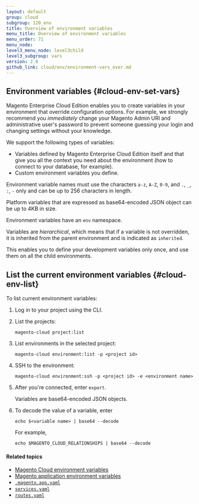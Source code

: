 ```yaml
---
layout: default
group: cloud
subgroup: 120_env
title: Overview of environment variables
menu_title: Overview of environment variables
menu_order: 71
menu_node: 
level3_menu_node: level3child
level3_subgroup: vars
version: 2.0
github_link: cloud/env/environment-vars_over.md
---
```


## Environment variables {#cloud-env-set-vars}
Magento Enterprise Cloud Edition enables you to create variables in your environment that override configuration options. For example, we strongly recommend you *immediately* change your Magento Admin URI and administrative user's password to prevent someone guessing your login and changing settings without your knowledge.

We support the following types of variables:

*   Variables defined by Magento Enterprise Cloud Edition itself
and that give you all the context you need about the environment (how to 
connect to your database, for example).
*   Custom environment variables you define.

Environment variable names must use the characters `a-z`, `A-Z`, `0-9`, and `.`, `_`, `:`, `-` only and can be up to 256 characters in length.

Platform variables that are expressed as base64-encoded JSON object can be up to 4KB in size.

Environment variables have an `env` namespace.

<div class="bs-callout bs-callout-info" id="info">
  <p>Variables are <em>hierarchical</em>, which means that if a variable is not overridden, it is inherited from the parent environment and is indicated as <code>inherited</code>.</p>
<p>This enables you to define your development variables only once, and use them on all the child environments.</p>
</div>

## List the current environment variables {#cloud-env-list}
To list current environment variables:

1.	Log in to your project using the CLI.
2.	List the projects:

		magento-cloud project:list
3.	List environments in the selected project:

		magento-cloud environment:list -p <project id>
4.	SSH to the environment:

		magento-cloud environment:ssh -p <project id> -e <environment name>
5.	After you're connected, enter `export`.

	Variables are base64-encoded JSON objects.

6.	To decode the value of a variable, enter

		echo $<variable name> | base64 --decode

	For example,

		echo $MAGENTO_CLOUD_RELATIONSHIPS | base64 --decode

#### Related topics
*   [Magento Cloud environment variables]({{page.baseurl}}cloud/env/environment-vars_cloud.html)
*   [Magento application environment variables]({{page.baseurl}}cloud/env/environment-vars_magento.html)
*   [`.magento.app.yaml`]({{page.baseurl}}cloud/project/project-conf-files_magento-app.html)
*   [`services.yaml`]({{page.baseurl}}cloud/project/project-conf-files_services.html)
*	[`routes.yaml`]({{page.baseurl}}cloud/project/project-conf-files_routes.html)
